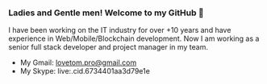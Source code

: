 ### Ladies and Gentle men! Welcome to my GitHub 👋

I have been working on the IT industry for over +10 years and have experience in
Web/Mobile/Blockchain development. Now I am
working as a senior full stack developer and
project manager in my team.

- My Gmail: lovetom.pro@gmail.com
- My Skype: live:.cid.6734401aa3d79e1e
